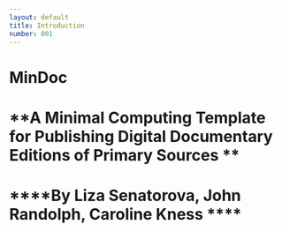 ```yaml
---
layout: default
title: Introduction
number: 001
---
```

# MinDoc
# **A Minimal Computing Template for Publishing Digital Documentary Editions of Primary Sources **

# ****By Liza Senatorova, John Randolph, Caroline Kness ****
